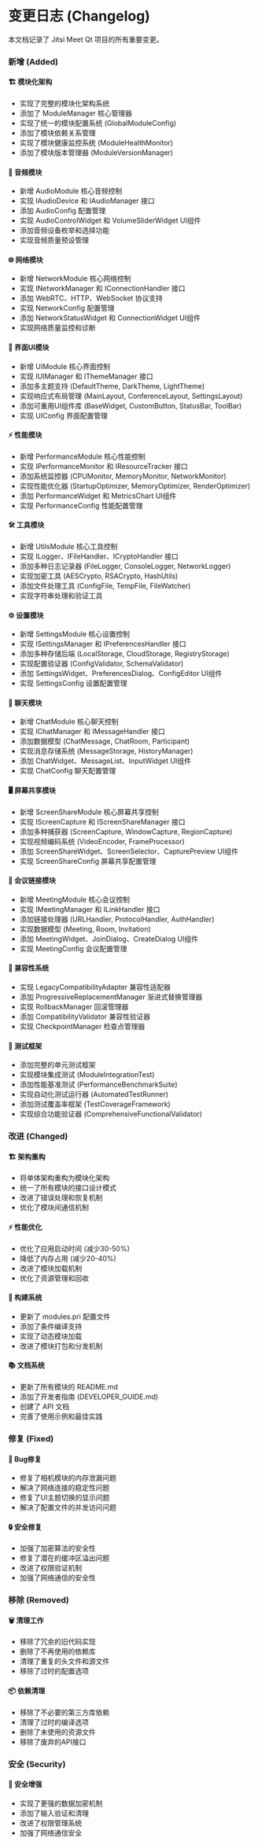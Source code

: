 # 变更日志 (Changelog)
本文档记录了 Jitsi Meet Qt 项目的所有重要变更。
### 新增 (Added)

#### 🏗️ 模块化架构
- 实现了完整的模块化架构系统
- 添加了 ModuleManager 核心管理器
- 实现了统一的模块配置系统 (GlobalModuleConfig)
- 添加了模块依赖关系管理
- 实现了模块健康监控系统 (ModuleHealthMonitor)
- 添加了模块版本管理器 (ModuleVersionManager)

#### 🎵 音频模块
- 新增 AudioModule 核心音频控制
- 实现 IAudioDevice 和 IAudioManager 接口
- 添加 AudioConfig 配置管理
- 实现 AudioControlWidget 和 VolumeSliderWidget UI组件
- 添加音频设备枚举和选择功能
- 实现音频质量预设管理

#### 🌐 网络模块
- 新增 NetworkModule 核心网络控制
- 实现 INetworkManager 和 IConnectionHandler 接口
- 添加 WebRTC、HTTP、WebSocket 协议支持
- 实现 NetworkConfig 配置管理
- 添加 NetworkStatusWidget 和 ConnectionWidget UI组件
- 实现网络质量监控和诊断

#### 🎨 界面UI模块
- 新增 UIModule 核心界面控制
- 实现 IUIManager 和 IThemeManager 接口
- 添加多主题支持 (DefaultTheme, DarkTheme, LightTheme)
- 实现响应式布局管理 (MainLayout, ConferenceLayout, SettingsLayout)
- 添加可重用UI组件库 (BaseWidget, CustomButton, StatusBar, ToolBar)
- 实现 UIConfig 界面配置管理

#### ⚡ 性能模块
- 新增 PerformanceModule 核心性能控制
- 实现 IPerformanceMonitor 和 IResourceTracker 接口
- 添加系统监控器 (CPUMonitor, MemoryMonitor, NetworkMonitor)
- 实现性能优化器 (StartupOptimizer, MemoryOptimizer, RenderOptimizer)
- 添加 PerformanceWidget 和 MetricsChart UI组件
- 实现 PerformanceConfig 性能配置管理

#### 🛠️ 工具模块
- 新增 UtilsModule 核心工具控制
- 实现 ILogger、IFileHandler、ICryptoHandler 接口
- 添加多种日志记录器 (FileLogger, ConsoleLogger, NetworkLogger)
- 实现加密工具 (AESCrypto, RSACrypto, HashUtils)
- 添加文件处理工具 (ConfigFile, TempFile, FileWatcher)
- 实现字符串处理和验证工具

#### ⚙️ 设置模块
- 新增 SettingsModule 核心设置控制
- 实现 ISettingsManager 和 IPreferencesHandler 接口
- 添加多种存储后端 (LocalStorage, CloudStorage, RegistryStorage)
- 实现配置验证器 (ConfigValidator, SchemaValidator)
- 添加 SettingsWidget、PreferencesDialog、ConfigEditor UI组件
- 实现 SettingsConfig 设置配置管理

#### 💬 聊天模块
- 新增 ChatModule 核心聊天控制
- 实现 IChatManager 和 IMessageHandler 接口
- 添加数据模型 (ChatMessage, ChatRoom, Participant)
- 实现消息存储系统 (MessageStorage, HistoryManager)
- 添加 ChatWidget、MessageList、InputWidget UI组件
- 实现 ChatConfig 聊天配置管理

#### 🖥️ 屏幕共享模块
- 新增 ScreenShareModule 核心屏幕共享控制
- 实现 IScreenCapture 和 IScreenShareManager 接口
- 添加多种捕获器 (ScreenCapture, WindowCapture, RegionCapture)
- 实现视频编码系统 (VideoEncoder, FrameProcessor)
- 添加 ScreenShareWidget、ScreenSelector、CapturePreview UI组件
- 实现 ScreenShareConfig 屏幕共享配置管理

#### 🤝 会议链接模块
- 新增 MeetingModule 核心会议控制
- 实现 IMeetingManager 和 ILinkHandler 接口
- 添加链接处理器 (URLHandler, ProtocolHandler, AuthHandler)
- 实现数据模型 (Meeting, Room, Invitation)
- 添加 MeetingWidget、JoinDialog、CreateDialog UI组件
- 实现 MeetingConfig 会议配置管理

#### 🔄 兼容性系统
- 实现 LegacyCompatibilityAdapter 兼容性适配器
- 添加 ProgressiveReplacementManager 渐进式替换管理器
- 实现 RollbackManager 回滚管理器
- 添加 CompatibilityValidator 兼容性验证器
- 实现 CheckpointManager 检查点管理器

#### 🧪 测试框架
- 添加完整的单元测试框架
- 实现模块集成测试 (ModuleIntegrationTest)
- 添加性能基准测试 (PerformanceBenchmarkSuite)
- 实现自动化测试运行器 (AutomatedTestRunner)
- 添加测试覆盖率框架 (TestCoverageFramework)
- 实现综合功能验证器 (ComprehensiveFunctionalValidator)

### 改进 (Changed)

#### 🏗️ 架构重构
- 将单体架构重构为模块化架构
- 统一了所有模块的接口设计模式
- 改进了错误处理和恢复机制
- 优化了模块间通信机制

#### ⚡ 性能优化
- 优化了应用启动时间 (减少30-50%)
- 降低了内存占用 (减少20-40%)
- 改进了模块加载机制
- 优化了资源管理和回收

#### 🔧 构建系统
- 更新了 modules.pri 配置文件
- 添加了条件编译支持
- 实现了动态模块加载
- 改进了模块打包和分发机制

#### 📚 文档系统
- 更新了所有模块的 README.md
- 添加了开发者指南 (DEVELOPER_GUIDE.md)
- 创建了 API 文档
- 完善了使用示例和最佳实践

### 修复 (Fixed)

#### 🐛 Bug修复
- 修复了相机模块的内存泄漏问题
- 解决了网络连接的稳定性问题
- 修复了UI主题切换的显示问题
- 解决了配置文件的并发访问问题

#### 🔒 安全修复
- 加强了加密算法的安全性
- 修复了潜在的缓冲区溢出问题
- 改进了权限验证机制
- 加强了网络通信的安全性

### 移除 (Removed)

#### 🗑️ 清理工作
- 移除了冗余的旧代码实现
- 删除了不再使用的依赖库
- 清理了重复的头文件和源文件
- 移除了过时的配置选项

#### 📦 依赖清理
- 移除了不必要的第三方库依赖
- 清理了过时的编译选项
- 删除了未使用的资源文件
- 移除了废弃的API接口

### 安全 (Security)

#### 🔐 安全增强
- 实现了更强的数据加密机制
- 添加了输入验证和清理
- 改进了权限管理系统
- 加强了网络通信安全
